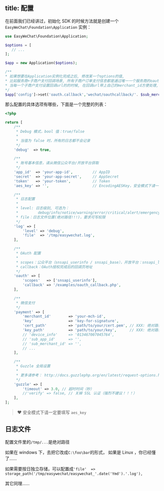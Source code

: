 title: 配置
---

在前面我们已经讲过，初始化 SDK 的时候方法就是创建一个 `EasyWeChat\Foundation\Application` 实例：

```php
use EasyWeChat\Foundation\Application;

$options = [
   // ...
];

$app = new Application($options);

/** 
* 如果想要在Application实例化完成之后, 修改某一个options的值, 
* 比如服务商+子商户支付回调场景, 所有子商户订单支付信息都是通过唯一一个服务商的oauthcallback地址进来的, 
* 当每一个子商户支付设置回调url的的时候, 在回调url带上自己的merchant_id方便处理, 如:
*/
$app['config']->set('oauth.callback','wechat/oauthcallback/'. $sub_merchant_id->id);
```

那么配置的具体选项有哪些，下面是一个完整的列表：

```php
<?php

return [
    /**
     * Debug 模式，bool 值：true/false
     *
     * 当值为 false 时，所有的日志都不会记录
     */
    'debug'  => true,

    /**
     * 账号基本信息，请从微信公众平台/开放平台获取
     */
    'app_id'  => 'your-app-id',         // AppID
    'secret'  => 'your-app-secret',     // AppSecret
    'token'   => 'your-token',          // Token
    'aes_key' => '',                    // EncodingAESKey，安全模式下请一定要填写！！！

    /**
     * 日志配置
     *
     * level: 日志级别, 可选为：
     *         debug/info/notice/warning/error/critical/alert/emergency
     * file：日志文件位置(绝对路径!!!)，要求可写权限
     */
    'log' => [
        'level' => 'debug',
        'file'  => '/tmp/easywechat.log',
    ],

    /**
     * OAuth 配置
     *
     * scopes：公众平台（snsapi_userinfo / snsapi_base），开放平台：snsapi_login
     * callback：OAuth授权完成后的回调页地址
     */
    'oauth' => [
        'scopes'   => ['snsapi_userinfo'],
        'callback' => '/examples/oauth_callback.php',
    ],

    /**
     * 微信支付
     */
    'payment' => [
        'merchant_id'        => 'your-mch-id',
        'key'                => 'key-for-signature',
        'cert_path'          => 'path/to/your/cert.pem', // XXX: 绝对路径！！！！
        'key_path'           => 'path/to/your/key',      // XXX: 绝对路径！！！！
        // 'device_info'     => '013467007045764',
        // 'sub_app_id'      => '',
        // 'sub_merchant_id' => '',
        // ...
    ],

    /**
     * Guzzle 全局设置
     *
     * 更多请参考： http://docs.guzzlephp.org/en/latest/request-options.html
     */
    'guzzle' => [
        'timeout' => 3.0, // 超时时间（秒）
        //'verify' => false, // 关掉 SSL 认证（强烈不建议！！！）
    ],
];
```

> :heart: 安全模式下请一定要填写 `aes_key`

## 日志文件

配置文件里的`/tmp/...`是绝对路径

如果在 windows 下，去把它改成`C:\foo\bar`的形式，
如果是 Linux ，你已经懂了……

如果需要按日独立存储，可以配置成`'file'  => storage_path('/tmp/easywechat/easywechat_'.date('Ymd').'.log'),`

其它同理……

